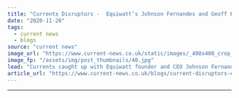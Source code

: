 ```yaml
---
title: "Current± Disruptors -  Equiwatt’s Johnson Fernandes and Geoff Phillips on gamification and flexibility"
date: "2020-11-20"
tags: 
  - current news
  - blogs
source: "current news"
image_url: "https://www.current-news.co.uk/static/images/_400x400_crop_center-center/Johnson-and-Geoff-credit-Equiwatt.jpg"
image_fp: "/assets/img/post_thumbnails/40.jpg"
lead: "Current± caught up with Equiwatt founder and CEO Johnson Fernandes and CMO Geoff Phillips to talk about how the app works and what’s next for the startup."
article_url: "https://www.current-news.co.uk/blogs/current-disruptors-equiwatts-johnson-fernandes-and-geoff-phillips-on-gamification-and-flexibility?utm_source=rss-feeds&utm_medium=rss&utm_campaign=rss"
---
```


---
